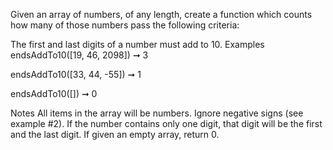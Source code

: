 Given an array of numbers, of any length, create a function which counts how many of those numbers pass the following criteria:

The first and last digits of a number must add to 10.
Examples
endsAddTo10([19, 46, 2098]) ➞ 3

endsAddTo10([33, 44, -55]) ➞ 1

endsAddTo10([]) ➞ 0

Notes
All items in the array will be numbers.
Ignore negative signs (see example #2).
If the number contains only one digit, that digit will be the first and the last digit.
If given an empty array, return 0.